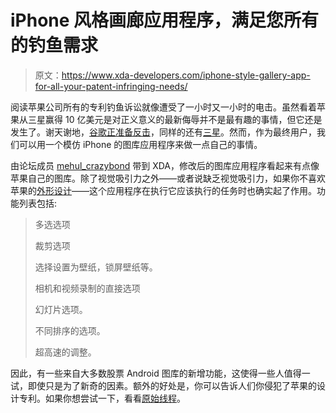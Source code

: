 # iPhone 风格画廊应用程序，满足您所有的钓鱼需求

> 原文：<https://www.xda-developers.com/iphone-style-gallery-app-for-all-your-patent-infringing-needs/>

阅读苹果公司所有的专利钓鱼诉讼就像遭受了一小时又一小时的电击。虽然看着苹果从三星赢得 10 亿美元是对正义意义的最新侮辱并不是最有趣的事情，但它还是发生了。谢天谢地，[谷歌正准备反击](http://www.xda-developers.com/android/multi-user-android-gui-google-motorola-sues-apple-xda-developer-tv/)，同样的还有[三星](http://news.cnet.com/8301-13579_3-57510080-37/samsung-will-reportedly-sue-apple-over-lte-use-on-iphone-5/)。然而，作为最终用户，我们可以用一个模仿 iPhone 的图库应用程序来做一点自己的事情。

由论坛成员 [mehul_crazybond](http://forum.xda-developers.com/member.php?u=4689383) 带到 XDA，修改后的图库应用程序看起来有点像苹果自己的图库。除了视觉吸引力之外——或者说缺乏视觉吸引力，如果你不喜欢苹果的[外形设计](http://www.fastcodesign.com/1670760/will-apples-tacky-software-design-philosophy-cause-a-revolt)——这个应用程序在执行它应该执行的任务时也确实起了作用。功能列表包括:

> 多选选项
> 
> 裁剪选项
> 
> 选择设置为壁纸，锁屏壁纸等。
> 
> 相机和视频录制的直接选项
> 
> 幻灯片选项。
> 
> 不同排序的选项。
> 
> 超高速的调整。

因此，有一些来自大多数股票 Android 图库的新增功能，这使得一些人值得一试，即使只是为了新奇的因素。额外的好处是，你可以告诉人们你侵犯了苹果的设计专利。如果你想尝试一下，看看[原始线程](http://forum.xda-developers.com/showthread.php?t=1880314)。